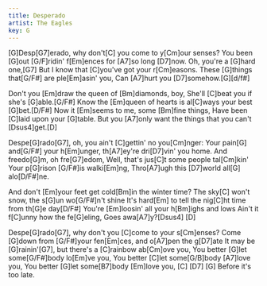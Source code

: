 ```yaml
---
title: Desperado
artist: The Eagles
key: G
---
```


[G]Desp[G7]erado, why don't[C] you come to y[Cm]our senses?
You been [G]out [G/F]ridin' f[Em]ences for [A7]so long [D7]now.
Oh, you're a [G]hard one,[G7]
But I know that [C]you've got your r[Cm]easons.
These [G]things that[G/F#] are ple[Em]asin' you,
Can [A7]hurt you [D7]somehow.[G][d/f#]

Don't you [Em]draw the queen of [Bm]diamonds, boy,
She'll [C]beat you if she's [G]able.[G/F#]
Know the [Em]queen of hearts is al[C]ways your best [G]bet.[D/F#]
Now it [Em]seems to me, some [Bm]fine things,
Have been [C]laid upon your [G]table.
But you [A7]only want the things that you can't [Dsus4]get.[D]

Despe[G]rado[G7], oh, you ain't [C]gettin' no you[Cm]nger:
Your pain[G] and[G/F#] your h[Em]unger, th[A7]ey're dri[D7]vin' you home.
And freedo[G]m, oh fre[G7]edom,
Well, that's jus[C]t some people tal[Cm]kin'
Your p[G]rison [G/F#]is walki[Em]ng,
Thro[A7]ugh this [D7]world all[G] alo[D/F#]ne.

And don't [Em]your feet get cold[Bm]in the winter time?
The sky[C] won't snow, the s[G]un wo[G/F#]n't shine
It's hard[Em] to tell the nig[C]ht time from th[G]e day[D/F#]
You're [Em]loosin' all your h[Bm]ighs and lows
Ain't it f[C]unny how the fe[G]eling,
Goes awa[A7]y?[Dsus4] [D]

Despe[G]rado[G7], why don't you [C]come to your s[Cm]enses?
Come [G]down from [G/F#]your fen[Em]ces, and o[A7]pen the g[D7]ate
It may be [G]rainin'[G7], but there's a [C]rainbow ab[Cm]ove you,
You better [G]let some[G/F#]body lo[Em]ve you,
You better [C]let some[G/B]body [A7]love you,
You better [G]let some[B7]body [Em]love you,
[C] [D7] [G]
Before it's too late.

